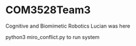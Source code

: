 # COM3528Team3
Cognitive and Biomimetic Robotics
Lucian was here


python3 miro_conflict.py to run system
